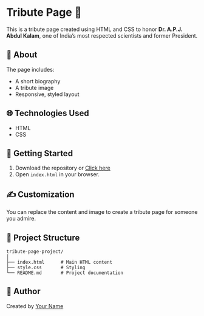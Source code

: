 # Tribute Page 🙏

This is a tribute page created using HTML and CSS to honor **Dr. A.P.J. Abdul Kalam**, one of India’s most respected scientists and former President.

## 📄 About

The page includes:
- A short biography
- A tribute image
- Responsive, styled layout

## 🌐 Technologies Used

- HTML
- CSS

## 🚀 Getting Started

1. Download the repository or [Click here](https://github.com/your-username/tribute-page-project/archive/refs/heads/main.zip)
2. Open `index.html` in your browser.

## ✍️ Customization

You can replace the content and image to create a tribute page for someone you admire.

## 📁 Project Structure

```
tribute-page-project/
│
├── index.html      # Main HTML content
├── style.css       # Styling
└── README.md       # Project documentation
```

## 👤 Author

Created by [Your Name](https://github.com/your-username)
